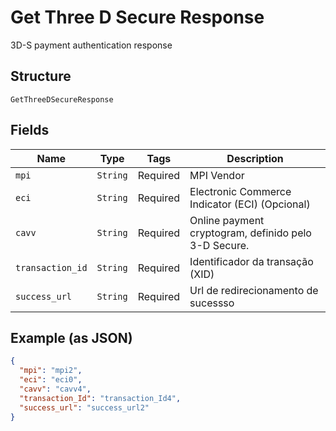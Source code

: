 
# Get Three D Secure Response

3D-S payment authentication response

## Structure

`GetThreeDSecureResponse`

## Fields

| Name | Type | Tags | Description |
|  --- | --- | --- | --- |
| `mpi` | `String` | Required | MPI Vendor |
| `eci` | `String` | Required | Electronic Commerce Indicator (ECI) (Opcional) |
| `cavv` | `String` | Required | Online payment cryptogram, definido pelo 3-D Secure. |
| `transaction_id` | `String` | Required | Identificador da transação (XID) |
| `success_url` | `String` | Required | Url de redirecionamento de sucessso |

## Example (as JSON)

```json
{
  "mpi": "mpi2",
  "eci": "eci0",
  "cavv": "cavv4",
  "transaction_Id": "transaction_Id4",
  "success_url": "success_url2"
}
```

